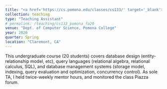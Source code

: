 ```yaml
---
title: "<a href='https://cs.pomona.edu/classes/cs133/' target='_blank'>CS 133: Database Systems</a>"
collection: teaching
type: "Teaching Assistant"
# permalink: /teaching/cs133_pomona_fa20
venue: "Dept. of Computer Science, Pomona College"
year: 2020
quarter: Spring
location: "Claremont, CA"
---
```


This undergraduate course (20 students) covers database design (entity-relationship model, etc), query languages (relational algebra, relational calculus, SQL), and database management systems (storage model, indexing, query evaluation and optimization, concurrency control). As sole TA, I held twice-weekly mentor hours, and monitored the class Piazza forum.